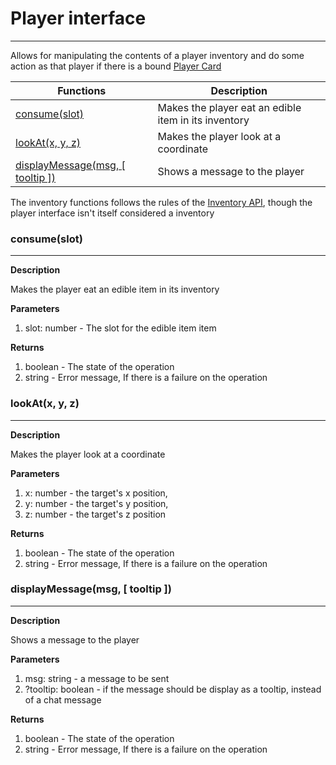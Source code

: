 # Player interface
---

Allows for manipulating the contents of a player inventory and do some action as that player if there is a bound [Player Card](../items/player-card.md)

| Functions | Description |
| - | - |
| [consume(slot)](#consumeslot) | Makes the player eat an edible item in its inventory |
| [lookAt(x, y, z)](#lookatx-y-z) | Makes the player look at a coordinate |
| [displayMessage(msg, [ tooltip ])](#displaymessagemsg-tooltip) | Shows a message to the player |

The inventory functions follows the rules of the [Inventory API](https://tweaked.cc/generic_peripheral/inventory.html), though the player interface isn't itself considered a inventory

### consume(slot)

---
**Description**

Makes the player eat an edible item in its inventory

**Parameters**

1. slot: number - The slot for the edible item item


**Returns**

1. boolean - The state of the operation
2. string - Error message, If there is a failure on the operation


### lookAt(x, y, z)

---
**Description**

Makes the player look at a coordinate

**Parameters**

1. x: number - the target's x position,
2. y: number - the target's y position,
3. z: number - the target's z position 


**Returns**

1. boolean - The state of the operation
2. string - Error message, If there is a failure on the operation

### displayMessage(msg, [ tooltip ])

---
**Description**

Shows a message to the player

**Parameters**

1. msg: string - a message to be sent
2. ?tooltip: boolean - if the message should be display as a tooltip, instead of a chat message


**Returns**

1. boolean - The state of the operation
2. string - Error message, If there is a failure on the operation
